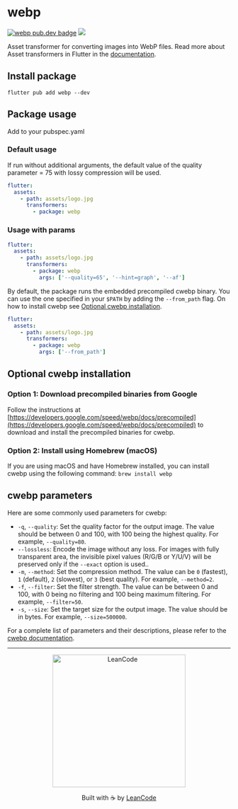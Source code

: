 # webp

[![webp pub.dev badge][pub-badge]][pub-badge-link]
[![][build-badge]][build-badge-link]

Asset transformer for converting images into WebP files. Read more about Asset transformers in Flutter in the [documentation](https://docs.flutter.dev/ui/assets/asset-transformation).

## Install package

```
flutter pub add webp --dev
```

## Package usage

Add to your pubspec.yaml

### Default usage

If run without additional arguments, the default value of the quality parameter = 75 with lossy compression will be used.

```yaml
flutter:
  assets:
    - path: assets/logo.jpg
      transformers:
        - package: webp
```

### Usage with params

```yaml
flutter:
  assets:
    - path: assets/logo.jpg
      transformers:
        - package: webp
          args: ['--quality=65', '--hint=graph', '--af']
```

By default, the package runs the embedded precompiled cwebp binary. You can use the one specified in your `$PATH` by adding the `--from_path` flag. On how to install cwebp see [Optional cwebp installation](#optional_cwebp_installation).

```yaml
flutter:
  assets:
    - path: assets/logo.jpg
      transformers:
        - package: webp
          args: ['--from_path']
```

## <a id="optional_cwebp_installation"></a> Optional cwebp installation

### Option 1: Download precompiled binaries from Google

Follow the instructions at [https://developers.google.com/speed/webp/docs/precompiled](https://developers.google.com/speed/webp/docs/precompiled) to download and install the precompiled binaries for cwebp.

### Option 2: Install using Homebrew (macOS)

If you are using macOS and have Homebrew installed, you can install cwebp using the following command: `brew install webp`

## cwebp parameters

Here are some commonly used parameters for cwebp:

- `-q`, `--quality`: Set the quality factor for the output image. The value should be between 0 and 100, with 100 being the highest quality. For example, `--quality=80`.
- `--lossless`: Encode the image without any loss. For images with fully transparent area, the invisible pixel values (R/G/B or Y/U/V) will be preserved only if the `--exact` option is used..
- `-m`, `--method`: Set the compression method. The value can be `0` (fastest), `1` (default), `2` (slowest), or `3` (best quality). For example, `--method=2`.
- `-f`, `--filter`: Set the filter strength. The value can be between 0 and 100, with 0 being no filtering and 100 being maximum filtering. For example, `--filter=50`.
- `-s`, `--size`: Set the target size for the output image. The value should be in bytes. For example, `--size=500000`.

For a complete list of parameters and their descriptions, please refer to the [cwebp documentation](https://developers.google.com/speed/webp/docs/cwebp).

---

<p align="center">
   <a href="https://leancode.co/?utm_source=readme&utm_medium=bloc_lens_package">
      <img alt="LeanCode" src="https://leancodepublic.blob.core.windows.net/public/wide.png" width="300"/>
   </a>
   <p align="center">
   Built with ☕️ by <a href="https://leancode.co/?utm_source=readme&utm_medium=bloc_lens_package">LeanCode</a>
   </p>
</p>

[pub-badge]: https://img.shields.io/pub/v/webp
[pub-badge-link]: https://pub.dev/packages/webp
[build-badge]: https://img.shields.io/github/actions/workflow/status/leancodepl/flutter_webp/check.yml?branch=main
[build-badge-link]: https://github.com/leancodepl/flutter_webp/actions/workflows/check.yml